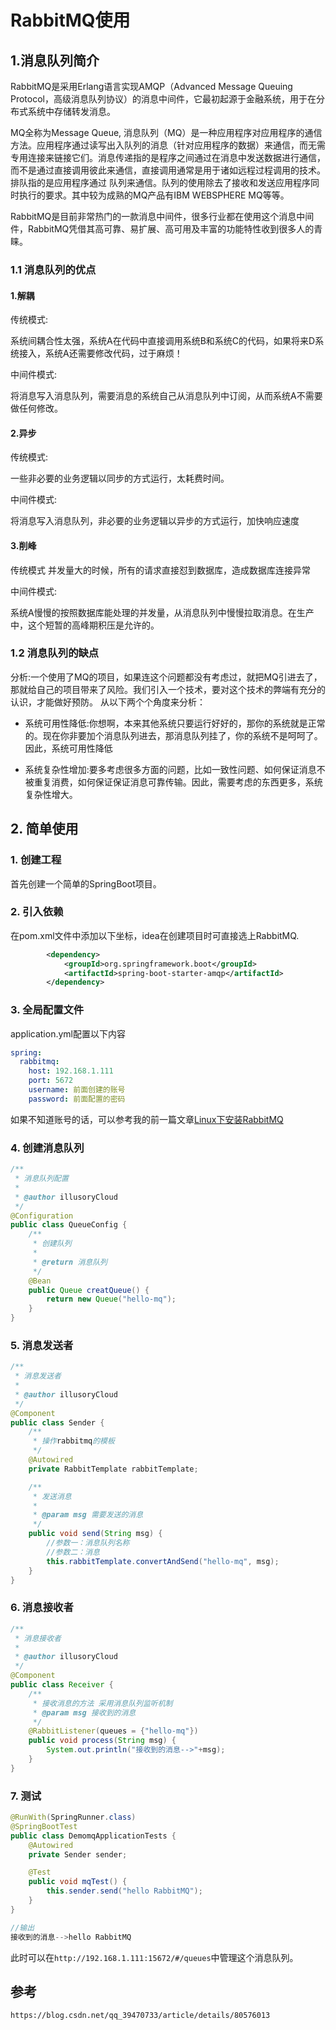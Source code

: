 # RabbitMQ使用

## 1.消息队列简介

RabbitMQ是采用Erlang语言实现AMQP（Advanced Message Queuing Protocol，高级消息队列协议）的消息中间件，它最初起源于金融系统，用于在分布式系统中存储转发消息。

MQ全称为Message Queue, 消息队列（MQ）是一种应用程序对应用程序的通信方法。应用程序通过读写出入队列的消息（针对应用程序的数据）来通信，而无需专用连接来链接它们。消息传递指的是程序之间通过在消息中发送数据进行通信，而不是通过直接调用彼此来通信，直接调用通常是用于诸如远程过程调用的技术。排队指的是应用程序通过 队列来通信。队列的使用除去了接收和发送应用程序同时执行的要求。其中较为成熟的MQ产品有IBM WEBSPHERE MQ等等。

RabbitMQ是目前非常热门的一款消息中间件，很多行业都在使用这个消息中间件，RabbitMQ凭借其高可靠、易扩展、高可用及丰富的功能特性收到很多人的青睐。

### 1.1 消息队列的优点

#### 1.解耦

传统模式:

系统间耦合性太强，系统A在代码中直接调用系统B和系统C的代码，如果将来D系统接入，系统A还需要修改代码，过于麻烦！

中间件模式:

将消息写入消息队列，需要消息的系统自己从消息队列中订阅，从而系统A不需要做任何修改。

#### 2.异步

传统模式:

一些非必要的业务逻辑以同步的方式运行，太耗费时间。

中间件模式:

将消息写入消息队列，非必要的业务逻辑以异步的方式运行，加快响应速度

#### 3.削峰

传统模式
并发量大的时候，所有的请求直接怼到数据库，造成数据库连接异常

中间件模式:

系统A慢慢的按照数据库能处理的并发量，从消息队列中慢慢拉取消息。在生产中，这个短暂的高峰期积压是允许的。

### 1.2 消息队列的缺点

分析:一个使用了MQ的项目，如果连这个问题都没有考虑过，就把MQ引进去了，那就给自己的项目带来了风险。我们引入一个技术，要对这个技术的弊端有充分的认识，才能做好预防。
从以下两个个角度来分析：

* 系统可用性降低:你想啊，本来其他系统只要运行好好的，那你的系统就是正常的。现在你非要加个消息队列进去，那消息队列挂了，你的系统不是呵呵了。因此，系统可用性降低

* 系统复杂性增加:要多考虑很多方面的问题，比如一致性问题、如何保证消息不被重复消费，如何保证保证消息可靠传输。因此，需要考虑的东西更多，系统复杂性增大。

## 2. 简单使用

### 1. 创建工程

首先创建一个简单的SpringBoot项目。

### 2. 引入依赖

在pom.xml文件中添加以下坐标，idea在创建项目时可直接选上RabbitMQ.

```xml
        <dependency>
            <groupId>org.springframework.boot</groupId>
            <artifactId>spring-boot-starter-amqp</artifactId>
        </dependency>
```

### 3. 全局配置文件

application.yml配置以下内容

```yaml
spring:
  rabbitmq:
    host: 192.168.1.111
    port: 5672
    username: 前面创建的账号
    password: 前面配置的密码
```

如果不知道账号的话，可以参考我的前一篇文章[Linux下安装RabbitMQ](https://www.lixueduan.com/posts/b84a2c6c.html)

### 4. 创建消息队列

```java
/**
 * 消息队列配置
 *
 * @author illusoryCloud
 */
@Configuration
public class QueueConfig {
    /**
     * 创建队列
     *
     * @return 消息队列
     */
    @Bean
    public Queue creatQueue() {
        return new Queue("hello-mq");
    }
}
```

### 5. 消息发送者

```java
/**
 * 消息发送者
 *
 * @author illusoryCloud
 */
@Component
public class Sender {
    /**
     * 操作rabbitmq的模板
     */
    @Autowired
    private RabbitTemplate rabbitTemplate;

    /**
     * 发送消息
     *
     * @param msg 需要发送的消息
     */
    public void send(String msg) {
        //参数一：消息队列名称
        //参数二：消息
        this.rabbitTemplate.convertAndSend("hello-mq", msg);
    }
}
```

### 6. 消息接收者

```java
/**
 * 消息接收者
 *
 * @author illusoryCloud
 */
@Component
public class Receiver {
    /**
     * 接收消息的方法 采用消息队列监听机制
     * @param msg 接收到的消息
     */
    @RabbitListener(queues = {"hello-mq"})
    public void process(String msg) {
        System.out.println("接收到的消息-->"+msg);
    }
}
```

### 7. 测试

```java
@RunWith(SpringRunner.class)
@SpringBootTest
public class DemomqApplicationTests {
    @Autowired
    private Sender sender;

    @Test
    public void mqTest() {
        this.sender.send("hello RabbitMQ");
    }
}

//输出
接收到的消息-->hello RabbitMQ
```

此时可以在`http://192.168.1.111:15672/#/queues`中管理这个消息队列。

## 参考

`https://blog.csdn.net/qq_39470733/article/details/80576013`

